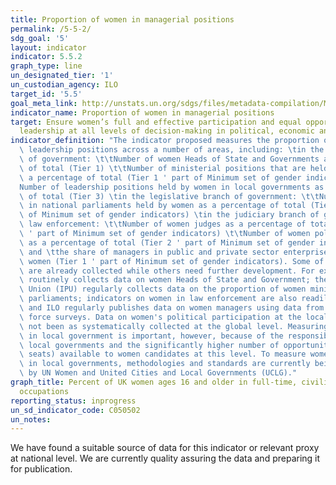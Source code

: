 ```yaml
---
title: Proportion of women in managerial positions
permalink: /5-5-2/
sdg_goal: '5'
layout: indicator
indicator: 5.5.2
graph_type: line
un_designated_tier: '1'
un_custodian_agency: ILO
target_id: '5.5'
goal_meta_link: http://unstats.un.org/sdgs/files/metadata-compilation/Metadata-Goal-5.pdf
indicator_name: Proportion of women in managerial positions
target: Ensure women’s full and effective participation and equal opportunities for
  leadership at all levels of decision-making in political, economic and public life
indicator_definition: "The indicator proposed measures the proportion of women in\
  \ leadership positions across a number of areas, including: \tin the executive branch\
  \ of government: \t\tNumber of women Heads of State and Governments as a percentage\
  \ of total (Tier 1) \t\tNumber of ministerial positions that are held by women as\
  \ a percentage of total (Tier 1 ' part of Minimum set of gender indicators) \t\t\
  Number of leadership positions held by women in local governments as a percentage\
  \ of total (Tier 3) \tin the legislative branch of government: \t\tNumber of seats\
  \ in national parliaments held by women as a percentage of total (Tier 1 ' part\
  \ of Minimum set of gender indicators) \tin the judiciary branch of government and\
  \ law enforcement: \t\tNumber of women judges as a percentage of total (Tier 2 -\
  \ ' part of Minimum set of gender indicators) \t\tNumber of women police officers\
  \ as a percentage of total (Tier 2 ' part of Minimum set of gender indicators) ;\
  \ and \tthe share of managers in public and private sector enterprises that are\
  \ women (Tier 1 ' part of Minimum set of gender indicators). Some of these data\
  \ are already collected while others need further development. For example, UN Women\
  \ routinely collects data on women Heads of State and Government; the Inter-Parliamentary\
  \ Union (IPU) regularly collects data on the proportion of women ministers and in\
  \ parliaments; indicators on women in law enforcement are also readily available;\
  \ and ILO regularly publishes data on women managers using data from national labour\
  \ force surveys. Data on women's political participation at the local level have\
  \ not been as systematically collected at the global level. Measuring women's participation\
  \ in local government is important, however, because of the responsibilities of\
  \ local governments and the significantly higher number of opportunities (that is,\
  \ seats) available to women candidates at this level. To measure women's representation\
  \ in local governments, methodologies and standards are currently being developed\
  \ by UN Women and United Cities and Local Governments (UCLG)."
graph_title: Percent of UK women ages 16 and older in full-time, civilian management
  occupations
reporting_status: inprogress
un_sd_indicator_code: C050502
un_notes:
---
```


We have found a suitable source of data for this indicator or relevant proxy at national level. We are currently quality assuring the data and preparing it for publication.

